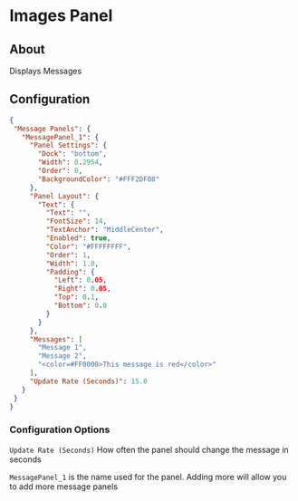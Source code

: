 # Images Panel

## About
Displays Messages

## Configuration
 
 ```json
{
  "Message Panels": {
    "MessagePanel_1": {
      "Panel Settings": {
        "Dock": "bottom",
        "Width": 0.2954,
        "Order": 0,
        "BackgroundColor": "#FFF2DF08"
      },
      "Panel Layout": {
        "Text": {
          "Text": "",
          "FontSize": 14,
          "TextAnchor": "MiddleCenter",
          "Enabled": true,
          "Color": "#FFFFFFFF",
          "Order": 1,
          "Width": 1.0,
          "Padding": {
            "Left": 0.05,
            "Right": 0.05,
            "Top": 0.1,
            "Bottom": 0.0
          }
        }
      },
      "Messages": [
        "Message 1",
        "Message 2",
        "<color=#FF0000>This message is red</color>"
      ],
      "Update Rate (Seconds)": 15.0
    }
  }
}
 ```

### Configuration Options
`Update Rate (Seconds)` How often the panel should change the message in seconds

`MessagePanel_1` is the name used for the panel. 
Adding more will allow you to add more message panels